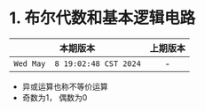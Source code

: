 # 1. 布尔代数和基本逻辑电路

|本期版本|上期版本
|:---:|:---:
`Wed May  8 19:02:48 CST 2024` | -

* 异或运算也称不等价运算
* 奇数为1， 偶数为0